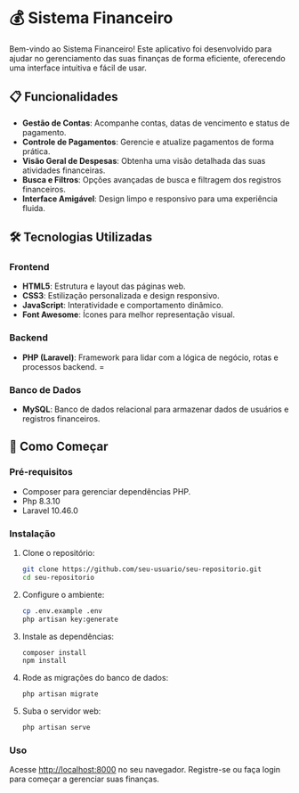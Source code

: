 # 💰 Sistema Financeiro

Bem-vindo ao Sistema Financeiro! Este aplicativo foi desenvolvido para ajudar no gerenciamento das suas finanças de forma eficiente, oferecendo uma interface intuitiva e fácil de usar.

## 📋 Funcionalidades

- **Gestão de Contas**: Acompanhe contas, datas de vencimento e status de pagamento.
- **Controle de Pagamentos**: Gerencie e atualize pagamentos de forma prática.
- **Visão Geral de Despesas**: Obtenha uma visão detalhada das suas atividades financeiras.
- **Busca e Filtros**: Opções avançadas de busca e filtragem dos registros financeiros.
- **Interface Amigável**: Design limpo e responsivo para uma experiência fluida.

## 🛠️ Tecnologias Utilizadas

### Frontend
- **HTML5**: Estrutura e layout das páginas web.
- **CSS3**: Estilização personalizada e design responsivo.
- **JavaScript**: Interatividade e comportamento dinâmico.
- **Font Awesome**: Ícones para melhor representação visual.

### Backend
- **PHP (Laravel)**: Framework para lidar com a lógica de negócio, rotas e processos backend.
=
### Banco de Dados
- **MySQL**: Banco de dados relacional para armazenar dados de usuários e registros financeiros.

## 🚀 Como Começar

### Pré-requisitos
- Composer para gerenciar dependências PHP.
- Php 8.3.10
- Laravel 10.46.0
### Instalação

1. Clone o repositório:
    ```bash
    git clone https://github.com/seu-usuario/seu-repositorio.git
    cd seu-repositorio
    ```

2. Configure o ambiente:
    ```bash
    cp .env.example .env
    php artisan key:generate
    ```

3. Instale as dependências:
    ```bash
    composer install
    npm install
    ```

4. Rode as migrações do banco de dados:
    ```bash
    php artisan migrate
    ```

5. Suba o servidor web:
    ```bash
    php artisan serve
    ```

### Uso

Acesse [http://localhost:8000](http://localhost:8000) no seu navegador. Registre-se ou faça login para começar a gerenciar suas finanças.


